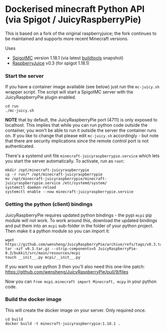 # Dockerised minecraft Python API (via Spigot / JuicyRaspberryPie)

This is based on a fork of the original raspberryjuice; the fork continues to be maintained and supports more recent Minecraft versions.

Uses
* [SpigotMC](https://hub.spigotmc.org/stash/projects/SPIGOT/repos/spigot/browse) version 1.18.1
  (via latest [buildtools](https://hub.spigotmc.org/stash/projects/SPIGOT/repos/buildtools/browse) snapshot)
* [RaspberryJuice](https://github.com/wensheng/JuicyRaspberryPie) v0.3 (for spigot 1.18.1)

### Start the server

If you have a container image available (see below) just run the `mc-juicy.sh` wrapper script.
The script will start a SpigotMC server with the JuicyRaspberryPie plugin enabled.

```shell
cd run
./mc-juicy.sh
```

**NOTE** that by default, the JuicyRaspberryPie port (4711) is only exposed to localhost.
This implies that while you can run python code outside the container, you won't be able to run it outside the server the container runs on.
If you like to change that please edit `mc-juicy.sh` accordingly - but note that there are security implications since the remote control port is not authenticated.

There's a systemd unit file `minecraft-juicyraspberrypie.service` which lets you start the server automatically.
To activate, run as `root`:

```shell
mkdir /opt/minecraft-juicyraspberrypie
cp -r run/* /opt/minecraft-juicyraspberrypie
mv /opt/minecraft-juicyraspberrypie/minecraft-juicyraspberrypie.service /etc/systemd/system/
systemctl daemon-reload
systemctl enable --now minecraft-juicyraspberrypie.service
```

### Getting the python (client) bindings

JuicyRaspberryPie requires updated python bindings - the pypi `mcpi` pip module will not work.
To work around this, download the updated bindings and put them into an `mcpi` sub-folder in the folder of your python project.
Then make it a python module so you can import it:

```shell
wget https://github.com/wensheng/JuicyRaspberryPie/archive/refs/tags/v0.3.tar.gz
tar -xzf v0.3.tar.gz --strip-components=5 JuicyRaspberryPie-0.3/bukkit/src/main/resources/mcpi
touch __init__.py mcpi/__init__.py
```

If you want to use python 3 then you'll also need this one-line patch: https://github.com/wensheng/JuicyRaspberryPie/pull/9/files

Now you can `from mcpi.minecraft import Minecraft, mcpy` in your python code.

### Build the docker image

This will create the docker image on your server.
Only required once.

```shell
cd build
docker build -t minecraft-juicyraspberrypie:1.18.1 .
```

